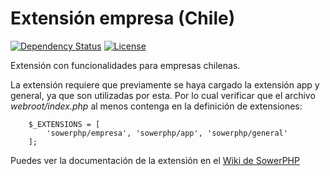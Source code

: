 Extensión empresa (Chile)
=========================

[![Dependency Status](https://www.versioneye.com/user/projects/56b439c60a0ff5003b9750ab/badge.svg)](https://www.versioneye.com/user/projects/56b439c60a0ff5003b9750ab)
[![License](https://poser.pugx.org/sowerphp/empresa/license)](https://packagist.org/packages/sowerphp/empresa)

Extensión con funcionalidades para empresas chilenas.

La extensión requiere que previamente se haya cargado la extensión app y
general, ya que son utilizadas por esta. Por lo cual verificar que el archivo
*webroot/index.php* al menos contenga en la definición de extensiones:

        $_EXTENSIONS = [
            'sowerphp/empresa', 'sowerphp/app', 'sowerphp/general'
        ];

Puedes ver la documentación de la extensión en el
[Wiki de SowerPHP](http://wiki.sowerphp.org/doku.php/extensions/empresa)
